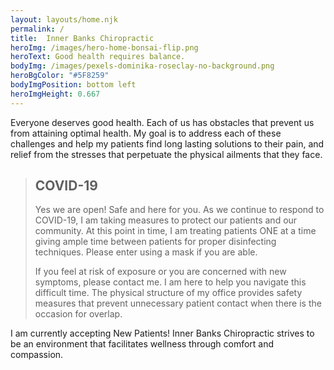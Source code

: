 ```yaml
---
layout: layouts/home.njk
permalink: /
title:  Inner Banks Chiropractic
heroImg: /images/hero-home-bonsai-flip.png
heroText: Good health requires balance.
bodyImg: /images/pexels-dominika-roseclay-no-background.png
heroBgColor: "#5F8259"
bodyImgPosition: bottom left
heroImgHeight: 0.667
---
```

Everyone deserves good health. Each of us has obstacles that prevent us from attaining optimal health. My goal is to address each of these challenges and help my patients find long lasting solutions to their pain, and relief from the stresses that perpetuate the physical ailments that they face. 


> ## COVID-19
> Yes we are open! Safe and here for you. As we continue to respond to COVID-19, I am taking measures to protect our patients and our community. At this point in time, I am treating patients ONE at a time giving ample time between patients for proper disinfecting techniques. Please enter using a mask if you are able.
> 
> If you feel at risk of exposure or you are concerned with new symptoms, please contact me. I am here to help you navigate this difficult time. The physical structure of my office provides safety measures that prevent unnecessary patient contact when there is the occasion for overlap.

I am currently accepting New Patients! Inner Banks Chiropractic strives to be an environment that facilitates wellness through comfort and compassion.


